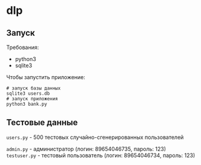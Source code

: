 # dlp

## Запуск

Требования:

- python3
- sqlite3

Чтобы запустить приложение:

```
# запуск базы данных
sqlite3 users.db
# запуск приложения
python3 bank.py
```

## Тестовые данные

`users.py` - 500 тестовых случайно-сгенерированных пользователей

`admin.py` - администратор (логин: 89654046735, пароль: 123)
`testuser.py` - тестовый пользователь (логин: 89654046734, пароль: 123)
